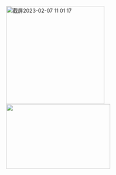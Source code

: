 <!doctype html>
<html>
<head>
<meta charset="UTF-8">
<title>kevin </title>
</head>
<style>
h1{text-align: center;}
P{text-align: center;}
div{text-align: center;}<img width="1448" alt="截屏2023-02-07 10 58 08" src="https://user-images.githubusercontent.com/119273882/217136882-6849a8eb-6615-4ff8-9edb-e38366febb7a.png">
	
</style>
<title>Kevin</title><img width="268" alt="截屏2023-02-07 11 01 17" src="https://user-images.githubusercontent.com/119273882/217137318-1caa07d2-22f8-481a-a77e-6aac8bb87e56.png">

	
<body>
<img src="../Pictures/Photos Library.photoslibrary/resources/derivatives/masters/2/2B00D697-31AE-43E2-B80D-49AC72E83D90_4_5005_c.jpeg" width="284" height="177" alt=""/>
</body>
</html>
